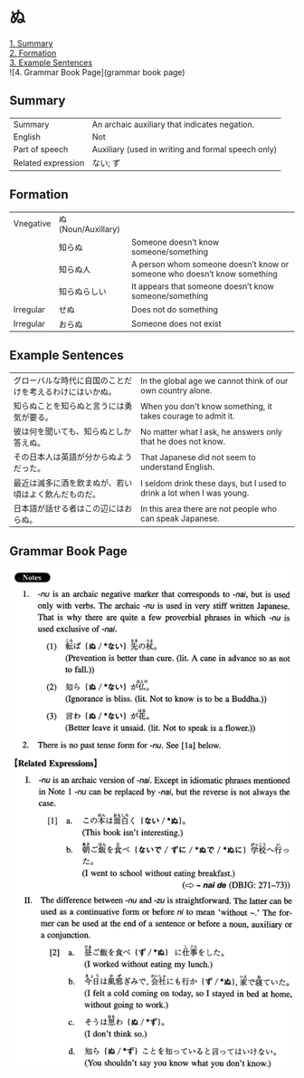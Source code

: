 # ぬ

[1. Summary](#summary)<br>
[2. Formation](#formation)<br>
[3. Example Sentences](#example-sentences)<br>
![4. Grammar Book Page](grammar book page)<br>


## Summary

<table><tr>   <td>Summary</td>   <td>An archaic auxiliary that indicates negation.</td></tr><tr>   <td>English</td>   <td>Not</td></tr><tr>   <td>Part of speech</td>   <td>Auxiliary (used in writing and formal speech only)</td></tr><tr>   <td>Related expression</td>   <td>ない; ず</td></tr></table>

## Formation

<table class="table"><tbody><tr class="tr head"><td class="td"><span class="bold">Vnegative</span></td><td class="td"><span class="concept">ぬ</span><span> (Noun/Auxillary)</span> </td><td class="td"></td></tr><tr class="tr"><td class="td"></td><td class="td"><span>知ら</span><span class="concept">ぬ</span></td><td class="td"><span>Someone doesn’t know someone/something</span></td></tr><tr class="tr"><td class="td"></td><td class="td"><span>知ら</span><span class="concept">ぬ</span><span>人</span></td><td class="td"><span>A person whom someone doesn’t know or someone who doesn’t know something</span></td></tr><tr class="tr"><td class="td"></td><td class="td"><span>知ら</span><span class="concept">ぬ</span><span>らしい</span></td><td class="td"><span>It appears that someone doesn’t know someone/something</span></td></tr><tr class="tr head"><td class="td"><span class="bold">Irregular</span></td><td class="td"><span>せ</span><span class="concept">ぬ</span></td><td class="td"><span>Does not do something</span></td></tr><tr class="tr head"><td class="td"><span class="bold">Irregular</span></td><td class="td"><span>おら</span><span class="concept">ぬ</span></td><td class="td"><span>Someone does not exist</span></td></tr></tbody></table>

## Example Sentences

<table><tr>   <td>グローバルな時代に自国のことだけを考えるわけにはいかぬ。</td>   <td>In the global age we cannot think of our own country alone.</td></tr><tr>   <td>知らぬことを知らぬと言うには勇気が要る。</td>   <td>When you don't know something, it takes courage to admit it.</td></tr><tr>   <td>彼は何を聞いても、知らぬとしか答えぬ。</td>   <td>No matter what I ask, he answers only that he does not know.</td></tr><tr>   <td>その日本人は英語が分からぬようだった。</td>   <td>That Japanese did not seem to understand English.</td></tr><tr>   <td>最近は滅多に酒を飲まぬが、若い頃はよく飲んだものだ。</td>   <td>I seldom drink these days, but I used to drink a lot when I was young.</td></tr><tr>   <td>日本語が話せる者はこの辺にはおらぬ。</td>   <td>In this area there are not people who can speak Japanese.</td></tr></table>

## Grammar Book Page

![](../img/Intermediateぬ.png)

